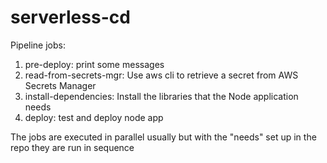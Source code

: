 # serverless-cd

Pipeline jobs:
1. pre-deploy: print some messages
2. read-from-secrets-mgr: Use aws cli to retrieve a secret from AWS Secrets Manager
3. install-dependencies: Install the libraries that the Node application needs
4. deploy: test and deploy node app

The jobs are executed in parallel usually but with the "needs" set up in the repo they are run in sequence